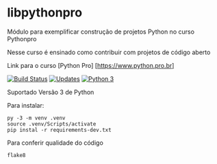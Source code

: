 # libpythonpro
Módulo para exemplificar construção de projetos Python no curso Pythonpro

Nesse curso é ensinado como contribuir com projetos de código aberto

Link para o curso [Python Pro] [https://www.python.pro.br]

[![Build Status](https://travis-ci.com/renexe/libpython.svg?branch=master)](https://travis-ci.com/renexe/libpython)
[![Updates](https://pyup.io/repos/github/renexe/libpython/shield.svg)](https://pyup.io/repos/github/renexe/libpython/)
[![Python 3](https://pyup.io/repos/github/renexe/libpython/python-3-shield.svg)](https://pyup.io/repos/github/renexe/libpython/)

Suportado Versão 3 de Python

Para instalar:

```console
py -3 -m venv .venv
source .venv/Scripts/activate
pip instal -r requirements-dev.txt
```

Para conferir qualidade do código

```console
flake8
```




